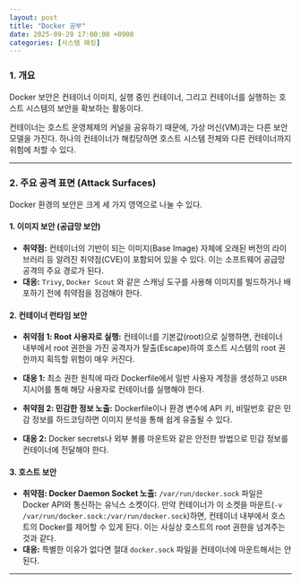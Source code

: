 ```yaml
---
layout: post
title: "Docker 공부"
date: 2025-09-29 17:00:00 +0900
categories: [시스템 해킹]
---
```


### 1. 개요

Docker 보안은 컨테이너 이미지, 실행 중인 컨테이너, 그리고 컨테이너를 실행하는 호스트 시스템의 보안을 확보하는 활동이다.

컨테이너는 호스트 운영체제의 커널을 공유하기 때문에, 가상 머신(VM)과는 다른 보안 모델을 가진다. 하나의 컨테이너가 해킹당하면 호스트 시스템 전체와 다른 컨테이너까지 위험에 처할 수 있다.

---

### 2. 주요 공격 표면 (Attack Surfaces)

Docker 환경의 보안은 크게 세 가지 영역으로 나눌 수 있다.

#### **1. 이미지 보안 (공급망 보안)**
*   **취약점:** 컨테이너의 기반이 되는 이미지(Base Image) 자체에 오래된 버전의 라이브러리 등 알려진 취약점(CVE)이 포함되어 있을 수 있다. 이는 소프트웨어 공급망 공격의 주요 경로가 된다.
*   **대응:** `Trivy`, `Docker Scout` 와 같은 스캐닝 도구를 사용해 이미지를 빌드하거나 배포하기 전에 취약점을 점검해야 한다.

#### **2. 컨테이너 런타임 보안**
*   **취약점 1: Root 사용자로 실행:** 컨테이너를 기본값(root)으로 실행하면, 컨테이너 내부에서 root 권한을 가진 공격자가 탈출(Escape)하여 호스트 시스템의 root 권한까지 획득할 위험이 매우 커진다.
*   **대응 1:** 최소 권한 원칙에 따라 Dockerfile에서 일반 사용자 계정을 생성하고 `USER` 지시어를 통해 해당 사용자로 컨테이너를 실행해야 한다.

*   **취약점 2: 민감한 정보 노출:** Dockerfile이나 환경 변수에 API 키, 비밀번호 같은 민감 정보를 하드코딩하면 이미지 분석을 통해 쉽게 유출될 수 있다.
*   **대응 2:** Docker secrets나 외부 볼륨 마운트와 같은 안전한 방법으로 민감 정보를 컨테이너에 전달해야 한다.

#### **3. 호스트 보안**
*   **취약점: Docker Daemon Socket 노출:** `/var/run/docker.sock` 파일은 Docker API와 통신하는 유닉스 소켓이다. 만약 컨테이너가 이 소켓을 마운트(`-v /var/run/docker.sock:/var/run/docker.sock`)하면, 컨테이너 내부에서 호스트의 Docker를 제어할 수 있게 된다. 이는 사실상 호스트의 root 권한을 넘겨주는 것과 같다.
*   **대응:** 특별한 이유가 없다면 절대 `docker.sock` 파일을 컨테이너에 마운트해서는 안 된다.

<hr class="short-rule">
